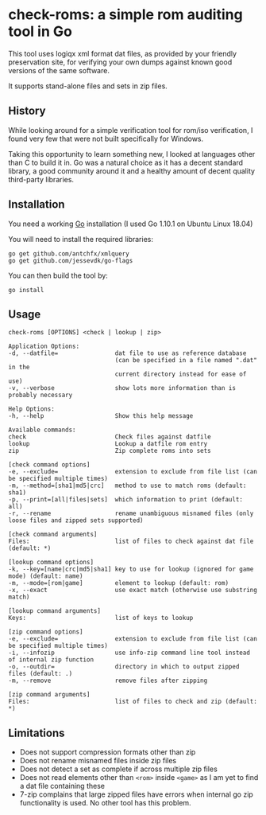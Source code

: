 check-roms: a simple rom auditing tool in Go
============================================

This tool uses logiqx xml format dat files, as provided by your friendly preservation site, for verifying your own dumps against known good versions of the same software.

It supports stand-alone files and sets in zip files.

History
-------

While looking around for a simple verification tool for rom/iso verification, I found very few that were not built specifically for Windows.

Taking this opportunity to learn something new, I looked at languages other than C to build it in. Go was a natural choice as it has a decent standard library, a good community around it and a healthy amount of decent quality third-party libraries.

Installation
------------

You need a working [Go](https://golang.org/) installation (I used Go 1.10.1 on Ubuntu Linux 18.04)

You will need to install the required libraries:

    go get github.com/antchfx/xmlquery
    go get github.com/jessevdk/go-flags

You can then build the tool by:

    go install

Usage
-----
    check-roms [OPTIONS] <check | lookup | zip>

    Application Options:
    -d, --datfile=                dat file to use as reference database
                                  (can be specified in a file named ".dat" in the
                                  current directory instead for ease of use)
    -v, --verbose                 show lots more information than is probably necessary

    Help Options:
    -h, --help                    Show this help message

    Available commands:
    check                         Check files against datfile
    lookup                        Lookup a datfile rom entry
    zip                           Zip complete roms into sets

    [check command options]
    -e, --exclude=                extension to exclude from file list (can be specified multiple times)
    -m, --method=[sha1|md5|crc]   method to use to match roms (default: sha1)
    -p, --print=[all|files|sets]  which information to print (default: all)
    -r, --rename                  rename unambiguous misnamed files (only loose files and zipped sets supported)

    [check command arguments]
    Files:                        list of files to check against dat file (default: *)

    [lookup command options]
    -k, --key=[name|crc|md5|sha1] key to use for lookup (ignored for game mode) (default: name)
    -m, --mode=[rom|game]         element to lookup (default: rom)
    -x, --exact                   use exact match (otherwise use substring match)

    [lookup command arguments]
    Keys:                         list of keys to lookup

    [zip command options]
    -e, --exclude=                extension to exclude from file list (can be specified multiple times)
    -i, --infozip                 use info-zip command line tool instead of internal zip function
    -o, --outdir=                 directory in which to output zipped files (default: .)
    -m, --remove                  remove files after zipping

    [zip command arguments]
    Files:                        list of files to check and zip (default: *)


Limitations
-----------

- Does not support compression formats other than zip
- Does not rename misnamed files inside zip files 
- Does not detect a set as complete if across multiple zip files
- Does not read elements other than `<rom>` inside `<game>` as I  am yet to find a dat file containing these 
- 7-zip complains that large zipped files have errors when internal go zip functionality is used. No other tool has this problem.
